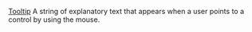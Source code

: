 [Tooltip](filename.md) A string of explanatory text that appears when a user points to a control by using the mouse.

